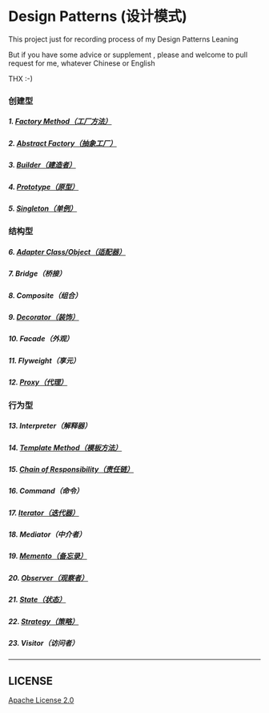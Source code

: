 # Design Patterns (设计模式)

This project just for recording process of my Design Patterns Leaning

But if you have some advice or supplement , please and welcome to pull request for me, whatever Chinese or English

THX :-)

### 创建型

##### 1. <a href="https://github.com/InnoFang/DesignPatterns/tree/master/src/io/innofang/factory_method">Factory Method（工厂方法）</a>

##### 2. <a href="https://github.com/InnoFang/DesignPatterns/tree/master/src/io/innofang/abstract_factory">Abstract Factory（抽象工厂）</a>

##### 3. <a href="https://github.com/InnoFang/DesignPatterns/tree/master/src/io/innofang/builder">Builder（建造者）</a>

##### 4. <a href="https://github.com/InnoFang/DesignPatterns/tree/master/src/io/innofang/prototype">Prototype（原型）</a>

##### 5. <a href="https://github.com/InnoFang/DesignPatterns/tree/master/src/io/innofang/Singleton">Singleton（单例）</a>

### 结构型

##### 6.  <a href="https://github.com/InnoFang/DesignPatterns/tree/master/src/io/innofang/adapter">Adapter Class/Object（适配器）</a>

##### 7.  Bridge（桥接）

##### 8.  Composite（组合）

##### 9.  <a href="https://github.com/InnoFang/DesignPatterns/tree/master/src/io/innofang/decorator">Decorator（装饰）</a>

##### 10. Facade（外观）

##### 11. Flyweight（享元）

##### 12. <a href="https://github.com/InnoFang/DesignPatterns/tree/master/src/io/innofang/Proxy">Proxy（代理）</a>

### 行为型

##### 13. Interpreter（解释器）

##### 14. <a href="https://github.com/InnoFang/DesignPatterns/tree/master/src/io/innofang/TemplateMethod">Template Method（模板方法）</a>

##### 15. <a href="https://github.com/InnoFang/DesignPatterns/tree/master/src/io/innofang/chain_of_responsibility">Chain of Responsibility（责任链）</a>

##### 16. Command（命令）

##### 17. <a href="https://github.com/InnoFang/DesignPatterns/tree/master/src/io/innofang/iterator">Iterator（迭代器）</a>

##### 18. Mediator（中介者）

##### 19. <a href="https://github.com/InnoFang/DesignPatterns/tree/master/src/io/innofang/memento">Memento（备忘录）</a>

##### 20. <a href="https://github.com/InnoFang/DesignPatterns/tree/master/src/io/innofang/observer">Observer（观察者）</a>

##### 21. <a href="https://github.com/InnoFang/DesignPatterns/tree/master/src/io/innofang/State">State（状态）</a>

##### 22. <a href="https://github.com/InnoFang/DesignPatterns/tree/master/src/io/innofang/Strategy">Strategy（策略）</a>

##### 23. Visitor（访问者）

-------------

## LICENSE

   [Apache License 2.0](https://github.com/InnoFang/DesignPatterns/blob/master/LICENSE)
